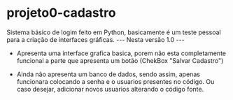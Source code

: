 # projeto0-cadastro
Sistema básico de logim feito em Python, basicamente é um teste pessoal para a criação de interfaces gráficas.
--- Nesta versão 1.0 ---
- Apresenta uma interface grafica basica, porem não esta completamente funcional
a parte que apresenta um botão (ChekBox "Salvar Cadastro")

- Ainda não apresenta um banco de dados, sendo assim, apenas funcionara colocando a senha e o usuarios presentes no código.
Ou caso desejar, adicionar novos usuarios alterando o código fonte.
